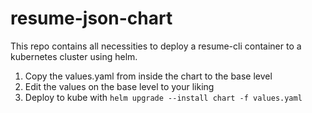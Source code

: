 # resume-json-chart

This repo contains all necessities to deploy a resume-cli container to a kubernetes cluster using helm.

1. Copy the values.yaml from inside the chart to the base level
2. Edit the values on the base level to your liking
3. Deploy to kube with ```helm upgrade --install chart -f values.yaml```
